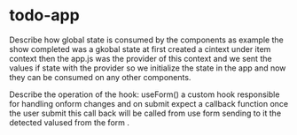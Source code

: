 # todo-app
Describe how global state is consumed by the components
as example the show completed was a gkobal state at first created a cintext under item context then the app.js was the provider of this context and we sent the values if state with the provider so we initialize the state in the app and now they can be consumed on any other components.

Describe the operation of the hook: useForm()
a custom hook responsible for handling onform changes and on submit  expect a callback function once the user submit this call back will be called from use form sending to it the detected valused from the form .
